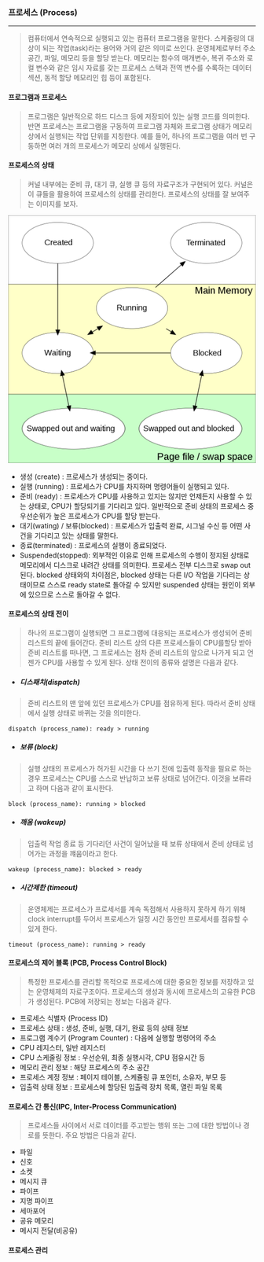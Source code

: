 ### 프로세스 (Process)

------

> 컴퓨터에서 연속적으로 실행되고 있는 컴퓨터 프로그램을 말한다. 스케줄링의 대상이 되는 작업(task)라는 용어와 거의 같은 의미로 쓰인다. 운영체제로부터 주소 공간, 파일, 메모리 등을 할당 받는다. 메모리는 함수의 매개변수, 복귀 주소와 로컬 변수와 같은 임시 자료를 갖는 프로세스 스택과 전역 변수를 수록하는 데이터 섹션, 동적 할당 메모리인 힙 등이 포함된다.





#### 프로그램과 프로세스

> 프로그램은 일반적으로 하드 디스크 등에 저장되어 있는 실행 코드를 의미한다. 반면 프로세스는 프로그램을 구동하여  프로그램 자체와 프로그램 상태가 메모리 상에서 실행되는 작업 단위를 지칭한다. 예를 들어, 하나의 프로그램을 여러 번 구동하면 여러 개의 프로세스가 메모리 상에서 실행된다.





#### 프로세스의 상태

> 커널 내부에는 준비 큐, 대기 큐, 실행 큐 등의 자료구조가 구현되어 있다. 커널은 이 큐들을 활용하여 프로세스의 상태를 관리한다. 프로세스의 상태를 잘 보여주는 이미지를 보자.

![example_1](./image/process_1_1.png)

* 생성 (create) : 프로세스가 생성되는 중이다.
* 실행 (running) : 프로세스가 CPU를 차지하며 명령어들이 실행되고 있다.
* 준비 (ready) : 프로세스가 CPU를 사용하고 있지는 않지만 언제든지 사용할 수 있는 상태로, CPU가 할당되기를 기다리고 있다. 일반적으로 준비 상태의 프로세스 중 우선순위가 높은 프로세스가 CPU를 할당 받는다.
* 대기(wating) / 보류(blocked) : 프로세스가 입출력 완료, 시그널 수신 등 어떤 사건을 기다리고 있는 상태를 말한다.
* 종료(terminated) : 프로세스의 실행이 종료되었다.
* Suspended(stopped): 외부적인 이유로 인해 프로세스의 수행이 정지된 상태로 메모리에서 디스크로 내려간 상태를 의미한다. 프로세스 전부 디스크로 swap out 된다. blocked 상태와의 차이점은, blocked 상태는 다른 I/O 작업을 기다리는 상태이므로 스스로  ready state로 돌아갈 수 있지만 suspended 상태는 원인이 외부에 있으므로 스스로 돌아갈 수 없다.





#### 프로세스의 상태 전이

> 하나의 프로그램이 실행되면 그 프로그램에 대응되는 프로세스가 생성되어 준비 리스트의 끝에 들어간다. 준비 리스트 상의 다른 프로세스들이 CPU를할당 받아 준비 리스트를 떠나면, 그 프로세스는 점차 준비 리스트의 앞으로 나가게 되고 언젠가 CPU를 사용할 수 있게 된다. 상태 전이의 종류와 설명은 다음과 같다.



* ##### 디스패치(dispatch) 

> 준비 리스트의 맨 앞에 있던 프로세스가 CPU를 점유하게 된다. 따라서 준비 상태에서 실행 상태로 바뀌는 것을 의미한다.

```
dispatch (process_name): ready > running
```

* ##### 보류 (block)

> 실행 상태의 프로세스가 허가된 시간을 다 쓰기 전에 입출력 동작을 필요로 하는 경우 프로세스는 CPU를 스스로 반납하고 보류 상태로 넘어간다. 이것을 보류라고 하며 다음과 같이 표시한다.

```
block (process_name): running > blocked
```

* ##### 깨움 (wakeup)

> 입출력 작업 종료 등 기다리던 사건이 일어났을 때 보류 상태에서 준비 상태로 넘어가는 과정을 꺠움이라고 한다.

```
wakeup (process_name): blocked > ready
```

* ##### 시간제한 (timeout)

> 운영체제는 프로세스가 프로세서를 계속 독점해서 사용하지 못하게 하기 위해 clock interrupt를 두어서 프로세스가 일정 시간 동안만 프로세서를 점유할 수 있게 한다.

```
timeout (process_name): running > ready
```





#### 프로세스의 제어 블록 (PCB, Process Control Block)

> 특정한 프로세스를 관리할 목적으로 프로세스에 대한 중요한 정보를 저장하고 있는 운영체제의 자료구조이다. 프로세스의 생성과 동시에 프로세스의 고유한 PCB가 생성된다. PCB에 저장되는 정보는 다음과 같다.

* 프로세스 식별자 (Process ID)
* 프로세스 상태 : 생성, 준비, 실행, 대기, 완료 등의 상태 정보
* 프로그램 계수기 (Program Counter) : 다음에 실행할 명령어의 주소
* CPU 레지스터, 일반 레지스터
* CPU 스케줄링 정보 : 우선순위, 최종 실행시각, CPU 점유시간 등
* 메모리 관리 정보 : 해당 프로세스의 주소 공간
* 프로세스 계정 정보 : 페이지 테이블, 스케쥴링 큐 포인터, 소유자, 부모 등
* 입출력 상태 정보 : 프로세스에 할당된 입출력 장치 목록, 열린 파일 목록





#### 프로세스 간 통신(IPC, Inter-Process Communication)

> 프로세스들 사이에서 서로 데이터를 주고받는 행위 또는 그에 대한 방법이나 경로를 뜻한다. 주요 방법은 다음과 같다.

* 파일
* 신호
* 소켓
* 메시지 큐
* 파이프
* 지명 파이프
* 세마포어
* 공유 메모리
* 메시지 전달(비공유)





#### 프로세스 관리

> 

